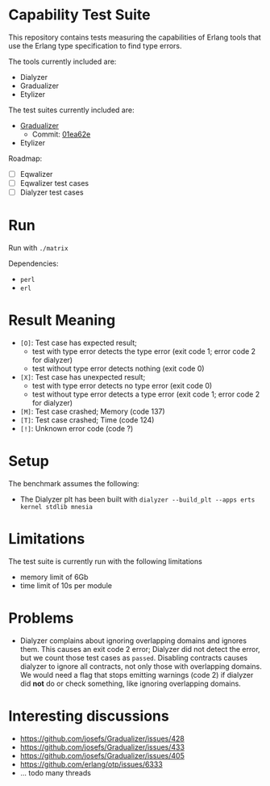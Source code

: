 # Capability Test Suite

This repository contains tests measuring the capabilities of Erlang tools that use the Erlang type specification to find type errors.

The tools currently included are:

* Dialyzer
* Gradualizer
* Etylizer

The test suites currently included are:

* [Gradualizer](https://github.com/josefs/Gradualizer)
  * Commit: [01ea62e](https://github.com/josefs/Gradualizer/commit/01ea62e117d99eb163971f793433e4033b104137)
* Etylizer


Roadmap:

* [ ] Eqwalizer
* [ ] Eqwalizer test cases
* [ ] Dialyzer test cases

# Run

Run with `./matrix`

Dependencies:

* `perl`
* `erl`

# Result Meaning

* `[O]`: Test case has expected result; 
  * test with type error detects the type error (exit code 1; error code 2 for dialyzer)
  * test without type error detects nothing (exit code 0)
* `[X]`: Test case has unexpected result; 
  * test with type error detects no type error (exit code 0)
  * test without type error detects a type error (exit code 1; error code 2 for dialyzer)
* `[M]`: Test case crashed; Memory (code 137)
* `[T]`: Test case crashed; Time (code 124)
* `[!]`: Unknown error code (code ?)



# Setup

The benchmark assumes the following:

* The Dialyzer plt has been built with `dialyzer --build_plt --apps erts kernel stdlib mnesia`

# Limitations

The test suite is currently run with the following limitations

* memory limit of 6Gb
* time limit of 10s per module

# Problems

* Dialyzer complains about ignoring overlapping domains and ignores them.
  This causes an exit code 2 error; Dialyzer did not detect the
  error, but we count those test cases as `passed`. Disabling contracts causes
  dialyzer to ignore all contracts, not only those with overlapping domains. We
  would need a flag that stops emitting warnings (code 2) if dialyzer did
  **not** do or check something, like ignoring overlapping domains.


# Interesting discussions

* https://github.com/josefs/Gradualizer/issues/428
* https://github.com/josefs/Gradualizer/issues/433
* https://github.com/josefs/Gradualizer/issues/405
* https://github.com/erlang/otp/issues/6333
* ... todo many threads
